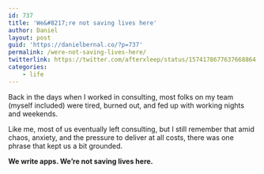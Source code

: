 ```yaml
---
id: 737
title: 'We&#8217;re not saving lives here'
author: Daniel
layout: post
guid: 'https://danielbernal.co/?p=737'
permalink: /were-not-saving-lives-here/
twitterlink: https://twitter.com/afterxleep/status/1574178677637668864
categories:
    - life
---
```


Back in the days when I worked in consulting, most folks on my team (myself included) were tired, burned out, and fed up with working nights and weekends. <!--more-->

Like me, most of us eventually left consulting, but I still remember that amid chaos, anxiety, and the pressure to deliver at all costs, there was one phrase that kept us a bit grounded.

**We write apps. We’re not saving lives here.**